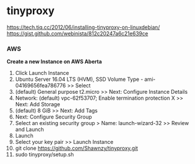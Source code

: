 # tinyproxy
https://tech.tiq.cc/2012/06/installing-tinyproxy-on-linuxdebian/  
https://gist.github.com/webinista/812c20247a6c21e639ce

### AWS
**Create a new Instance on AWS Aberta**
1. Click Launch Instance
2. Ubuntu Server 16.04 LTS (HVM), SSD Volume Type - ami-04169656fea786776 >> Select
3. (default) General purpose t2.micro >> Next: Configure Instance Details
4. Network: (default) vpc-62f53707; Enable termination protection X >> Next: Add Storage
5. (default) 8 GiB >> Next: Add Tags
6. Next: Configure Security Group
7. Select an existing security group > Name: launch-wizard-32 >> Review and Launch
8. Launch
9. Select your key pair >> Launch Instance
10. git clone https://github.com/Shawnzy/tinyproxy.git
11. sudo tinyproxy/setup.sh
